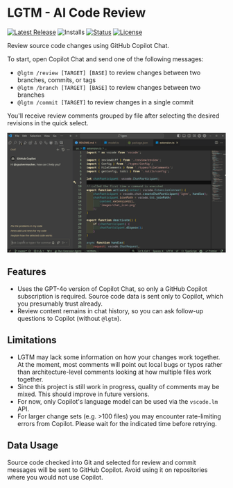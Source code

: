 # LGTM - AI Code Review

[![Latest Release](https://flat.badgen.net/github/release/cpulvermacher/lgtm)](https://github.com/cpulvermacher/lgtm/releases)
![Installs](https://vsmarketplacebadges.dev/installs-short/cpulvermacher.lgtm.svg)
[![Status](https://flat.badgen.net/github/checks/cpulvermacher/lgtm)](https://github.com/cpulvermacher/lgtm/actions/workflows/node.js.yml)
[![License](https://flat.badgen.net/github/license/cpulvermacher/lgtm)](./LICENSE)

Review source code changes using GitHub Copilot Chat.


To start, open Copilot Chat and send one of the following messages:
- `@lgtm /review [TARGET] [BASE]` to review changes between two branches, commits, or tags
- `@lgtm /branch [TARGET] [BASE]` to review changes between two branches
- `@lgtm /commit [TARGET]` to review changes in a single commit

You'll receive review comments grouped by file after selecting the desired revisions in the quick select.

![Demo](./images/demo.gif)

## Features
- Uses the GPT-4o version of Copilot Chat, so only a GitHub Copilot subscription is required. Source code data is sent only to Copilot, which you presumably trust already.
- Review content remains in chat history, so you can ask follow-up questions to Copilot (without `@lgtm`).

## Limitations
- LGTM may lack some information on how your changes work together. At the moment, most comments will point out local bugs or typos rather than architecture-level comments looking at how multiple files work together.
- Since this project is still work in progress, quality of comments may be mixed. This should improve in future versions.
- For now, only Copilot's language model can be used via the `vscode.lm` API.
- For larger change sets (e.g. >100 files) you may encounter rate-limiting errors from Copilot. Please wait for the indicated time before retrying.

## Data Usage
Source code checked into Git and selected for review and commit messages will be sent to GitHub Copilot.
Avoid using it on repositories where you would not use Copilot.


